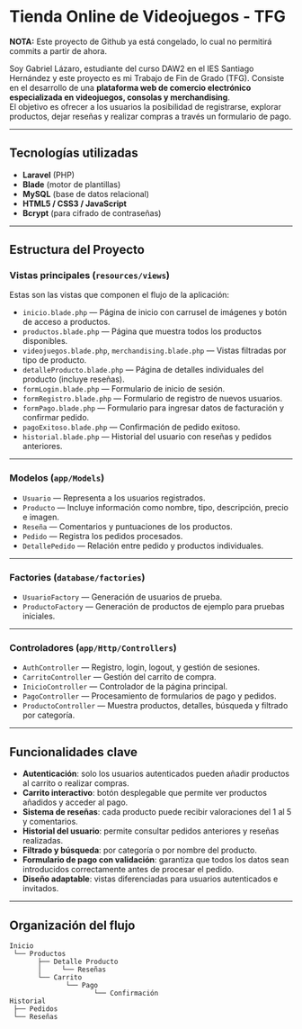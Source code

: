 # Tienda Online de Videojuegos - TFG

**NOTA:** Este proyecto de Github ya está congelado, lo cual no permitirá commits a partir de ahora.

Soy Gabriel Lázaro, estudiante del curso DAW2 en el IES Santiago Hernández y este proyecto es mi Trabajo de Fin de Grado (TFG). Consiste en el desarrollo de una **plataforma web de comercio electrónico especializada en videojuegos, consolas y merchandising**.  
El objetivo es ofrecer a los usuarios la posibilidad de registrarse, explorar productos, dejar reseñas y realizar compras a través un formulario de pago.

---

## Tecnologías utilizadas

- **Laravel** (PHP)
- **Blade** (motor de plantillas)
- **MySQL** (base de datos relacional)
- **HTML5 / CSS3 / JavaScript**
- **Bcrypt** (para cifrado de contraseñas)

---

## Estructura del Proyecto

### Vistas principales (`resources/views`)
Estas son las vistas que componen el flujo de la aplicación:

- `inicio.blade.php` — Página de inicio con carrusel de imágenes y botón de acceso a productos.
- `productos.blade.php` — Página que muestra todos los productos disponibles.
- `videojuegos.blade.php`, `merchandising.blade.php` — Vistas filtradas por tipo de producto.
- `detalleProducto.blade.php` — Página de detalles individuales del producto (incluye reseñas).
- `formLogin.blade.php` — Formulario de inicio de sesión.
- `formRegistro.blade.php` — Formulario de registro de nuevos usuarios.
- `formPago.blade.php` — Formulario para ingresar datos de facturación y confirmar pedido.
- `pagoExitoso.blade.php` — Confirmación de pedido exitoso.
- `historial.blade.php` — Historial del usuario con reseñas y pedidos anteriores.

---

### Modelos (`app/Models`)

- `Usuario` — Representa a los usuarios registrados.
- `Producto` — Incluye información como nombre, tipo, descripción, precio e imagen.
- `Reseña` — Comentarios y puntuaciones de los productos.
- `Pedido` — Registra los pedidos procesados.
- `DetallePedido` — Relación entre pedido y productos individuales.

---

### Factories (`database/factories`)

- `UsuarioFactory` — Generación de usuarios de prueba.
- `ProductoFactory` — Generación de productos de ejemplo para pruebas iniciales.

---

### Controladores (`app/Http/Controllers`)

- `AuthController` — Registro, login, logout, y gestión de sesiones.
- `CarritoController` — Gestión del carrito de compra.
- `InicioController` — Controlador de la página principal.
- `PagoController` — Procesamiento de formularios de pago y pedidos.
- `ProductoController` — Muestra productos, detalles, búsqueda y filtrado por categoría.

---

## Funcionalidades clave

- **Autenticación**: solo los usuarios autenticados pueden añadir productos al carrito o realizar compras.
- **Carrito interactivo**: botón desplegable que permite ver productos añadidos y acceder al pago.
- **Sistema de reseñas**: cada producto puede recibir valoraciones del 1 al 5 y comentarios.
- **Historial del usuario**: permite consultar pedidos anteriores y reseñas realizadas.
- **Filtrado y búsqueda**: por categoría o por nombre del producto.
- **Formulario de pago con validación**: garantiza que todos los datos sean introducidos correctamente antes de procesar el pedido.
- **Diseño adaptable**: vistas diferenciadas para usuarios autenticados e invitados.

---

## Organización del flujo

```plaintext
Inicio
 └── Productos
       ├── Detalle Producto
       │     └── Reseñas
       └── Carrito
              └── Pago
                     └── Confirmación
Historial
 ├── Pedidos
 └── Reseñas